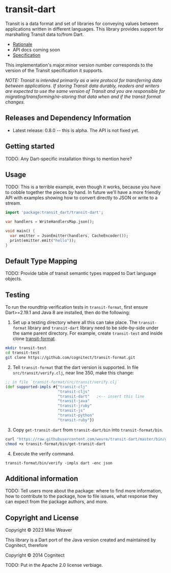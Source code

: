 <!--
This README describes the package. If you publish this package to pub.dev,
this README's contents appear on the landing page for your package.

For information about how to write a good package README, see the guide for
[writing package pages](https://dart.dev/guides/libraries/writing-package-pages).

For general information about developing packages, see the Dart guide for
[creating packages](https://dart.dev/guides/libraries/create-library-packages)
and the Flutter guide for
[developing packages and plugins](https://flutter.dev/developing-packages).
-->
# transit-dart

Transit is a data format and set of libraries for conveying values between
applications written in different languages. This library provides support for
marshalling Transit data to/from Dart.

* [Rationale](https://blog.cognitect.com/blog/2014/7/22/transit)
* API docs coming soon
* [Specification](https://github.com/cognitect/transit-format)

This implementation's major.minor version number corresponds to the version of
the Transit specification it supports.

_NOTE: Transit is intended primarily as a wire protocol for transferring data
between applications. If storing Transit data durably, readers and writers are
expected to use the same version of Transit and you are responsible for
migrating/transforming/re-storing that data when and if the transit format
changes._

## Releases and Dependency Information

* Latest release: 0.8.0 -- this is alpha. The API is not fixed yet.

## Getting started

TODO: Any Dart-specific installation things to mention here?

## Usage

TODO: This is a terrible example, even though it works, because you have to
cobble together the pieces by hand. In future we'll have a more friendly API
with examples showing how to convert directly to JSON or write to a stream.

```dart
import 'package:transit_dart/transit-dart';

var handlers = WriteHandlersMap.json();

void main() {
  var emitter = JsonEmitter(handlers, CacheEncoder());
  print(emitter.emit("hello"));
}
```

## Default Type Mapping

TODO: Provide table of transit semantic types mapped to Dart language objects.

## Testing

To run the roundtrip verification tests in `transit-format`, first ensure
Dart>=2.19.1 and Java 8 are installed, then do the following:

1. Set up a testing directory where all this can take place. The
   `transit-format` library and `transit-dart` library need to be side-by-side
   under the same parent directory. For example, create `transit-test` and
   inside clone [transit-format](https://github.com/cognitect/transit-format).

```sh
mkdir transit-test
cd transit-test
git clone https://github.com/cognitect/transit-format.git
```

2. Tell `transit-format` that the dart version is supported. In file
   `src/transit/verify.clj`, near line 350, make this change:

```clj
;; in file `transit-format/src/transit/verify.clj`
(def supported-impls #{"transit-clj"
                       "transit-cljs"
                       "transit-dart"   ;<-- insert this line
                       "transit-java"
                       "transit-jruby"
                       "transit-js"
                       "transit-python"
                       "transit-ruby"})
```

3. Copy `get-transit-dart` from `transit-dart/bin` into `transit-format/bin`.

```sh
curl "https://raw.githubusercontent.com/wevre/transit-dart/master/bin/get-transit-dart" > transit-format/bin/get-transit-dart
chmod +x transit-format/bin/get-transit-dart
```

4. Execute the verify command.

```
transit-format/bin/verify -impls dart -enc json
```

## Additional information

TODO: Tell users more about the package: where to find more information, how to
contribute to the package, how to file issues, what response they can expect
from the package authors, and more.

## Copyright and License

Copyright © 2023 Mike Weaver

This library is a Dart port of the Java version created and maintained by
Cognitect, therefore

Copyright © 2014 Cognitect

TODO: Put in the Apache 2.0 license verbiage.
